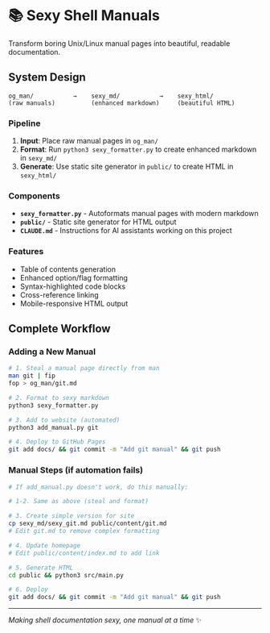# 📚 Sexy Shell Manuals

Transform boring Unix/Linux manual pages into beautiful, readable documentation.

## System Design

```
og_man/           →    sexy_md/           →    sexy_html/
(raw manuals)          (enhanced markdown)     (beautiful HTML)
```

### Pipeline

1. **Input**: Place raw manual pages in `og_man/`
2. **Format**: Run `python3 sexy_formatter.py` to create enhanced markdown in `sexy_md/`
3. **Generate**: Use static site generator in `public/` to create HTML in `sexy_html/`

### Components

- **`sexy_formatter.py`** - Autoformats manual pages with modern markdown
- **`public/`** - Static site generator for HTML output
- **`CLAUDE.md`** - Instructions for AI assistants working on this project

### Features

- Table of contents generation
- Enhanced option/flag formatting
- Syntax-highlighted code blocks
- Cross-reference linking
- Mobile-responsive HTML output

## Complete Workflow

### Adding a New Manual

```bash
# 1. Steal a manual page directly from man
man git | fip
fop > og_man/git.md

# 2. Format to sexy markdown
python3 sexy_formatter.py

# 3. Add to website (automated)
python3 add_manual.py git

# 4. Deploy to GitHub Pages
git add docs/ && git commit -m "Add git manual" && git push
```

### Manual Steps (if automation fails)

```bash
# If add_manual.py doesn't work, do this manually:

# 1-2. Same as above (steal and format)

# 3. Create simple version for site
cp sexy_md/sexy_git.md public/content/git.md
# Edit git.md to remove complex formatting

# 4. Update homepage
# Edit public/content/index.md to add link

# 5. Generate HTML
cd public && python3 src/main.py

# 6. Deploy
git add docs/ && git commit -m "Add git manual" && git push
```

---

*Making shell documentation sexy, one manual at a time* ✨
